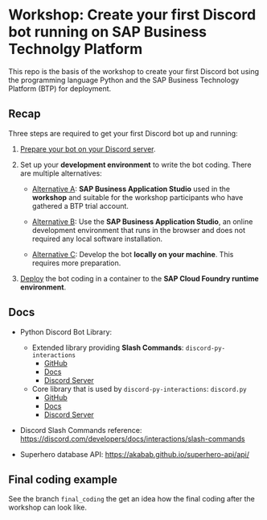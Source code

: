 # Workshop: Create your first Discord bot running on SAP Business Technolgy Platform

  This repo is the basis of the workshop to create your first Discord bot using the 
  programming language Python and the SAP Business Technology Platform (BTP) for deployment.

## Recap

  Three steps are required to get your first Discord bot up and running:
  1. [Prepare your bot on your Discord server](./docs/Project_Setup#prepare_discord_bot_appl).

  1. Set up your __development environment__ to write the bot coding. There are multiple 
     alternatives:
     - [Alternative A](docs/Project_Setup#proj_setup_use_workshop_account): __SAP 
      Business Application Studio__ used in the __workshop__ and suitable for the workshop 
      participants who have gathered a BTP trial account.

     - [Alternative B](docs/Project_Setup#proj_setup_bas): Use the 
       __SAP Business Application Studio__, an online development environment that runs 
       in the browser and does not required any local software installation.

     - [Alternative C](docs/Project_Setup#proj_setup_local): Develop the bot __locally on 
       your machine__. This requires more preparation.

  1. [Deploy](docs/Project_Setup#deployment_cf) the bot coding in a container to the 
     __SAP Cloud Foundry runtime environment__.


## Docs

  - Python Discord Bot Library: 
    - Extended library providing __Slash Commands__: `discord-py-interactions`
      - [GitHub](https://github.com/goverfl0w/discord-interactions)
      - [Docs](https://discord-interactions.readthedocs.io/en/latest/)
      - [Discord Server](https://discord.gg/J93paqGK)
    - Core library that is used by `discord-py-interactions`: `discord.py`
      - [GitHub](https://github.com/Rapptz/discord.py)
      - [Docs](https://discordpy.readthedocs.io/en/latest/)
      - [Discord Server](https://discord.gg/dpy)

  - Discord Slash Commands reference: 
    https://discord.com/developers/docs/interactions/slash-commands

  - Superhero database API: https://akabab.github.io/superhero-api/api/


## Final coding example

  See the branch `final_coding` the get an idea how the final coding after the workshop 
  can look like.
